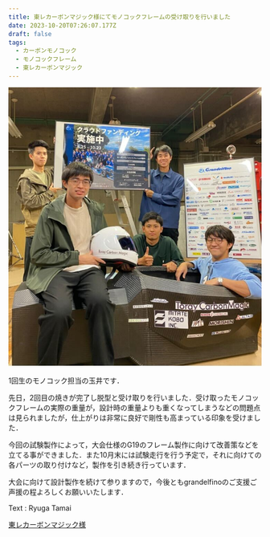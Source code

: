 ```yaml
---
title: 東レカーボンマジック様にてモノコックフレームの受け取りを行いました
date: 2023-10-20T07:26:07.177Z
draft: false
tags:
  - カーボンモノコック
  - モノコックフレーム
  - 東レカーボンマジック
---
```

![](1020モノコック.jpg)

1回生のモノコック担当の玉井です．

先日，2回目の焼きが完了し脱型と受け取りを行いました．受け取ったモノコックフレームの実際の重量が，設計時の重量よりも重くなってしまうなどの問題点は見られましたが，仕上がりは非常に良好で剛性も高まっている印象を受けました．

今回の試験製作によって，大会仕様のG19のフレーム製作に向けて改善策などを立てる事ができました．また10月末には試験走行を行う予定で，それに向けての各パーツの取り付けなど，製作を引き続き行っています．

大会に向けて設計製作を続けて参りますので，今後ともgrandelfinoのご支援ご声援の程よろしくお願いいたします．

Text : Ryuga Tamai

[東レカーボンマジック様](<https://www.carbonmagic.com/>)